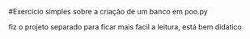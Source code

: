 #Exercicio simples sobre a criação de um banco em poo.py


fiz o projeto separado para ficar mais facil a leitura, está bem didatico
